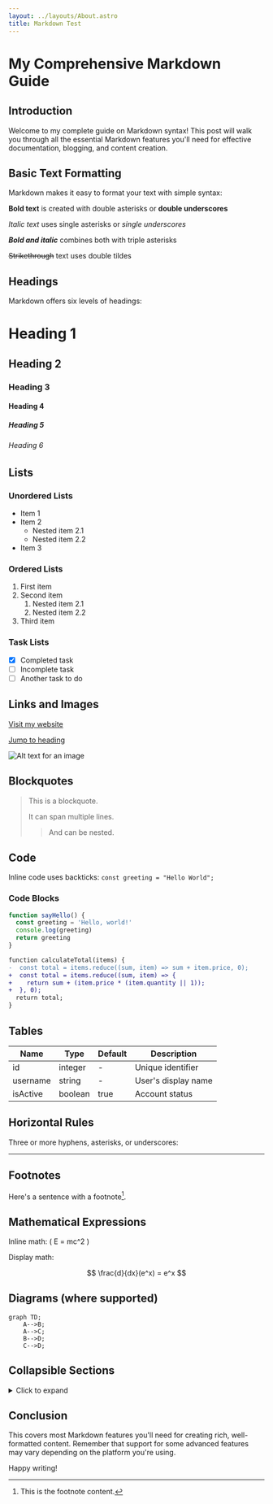 ```yaml
---
layout: ../layouts/About.astro
title: Markdown Test
---
```


# My Comprehensive Markdown Guide

## Introduction

Welcome to my complete guide on Markdown syntax! This post will walk you through all the essential Markdown features you'll need for effective documentation, blogging, and content creation.

## Basic Text Formatting

Markdown makes it easy to format your text with simple syntax:

**Bold text** is created with double asterisks or **double underscores**

_Italic text_ uses single asterisks or _single underscores_

**_Bold and italic_** combines both with triple asterisks

~~Strikethrough~~ text uses double tildes

## Headings

Markdown offers six levels of headings:

# Heading 1

## Heading 2

### Heading 3

#### Heading 4

##### Heading 5

###### Heading 6

## Lists

### Unordered Lists

- Item 1
- Item 2
  - Nested item 2.1
  - Nested item 2.2
- Item 3

### Ordered Lists

1. First item
2. Second item
   1. Nested item 2.1
   2. Nested item 2.2
3. Third item

### Task Lists

- [x] Completed task
- [ ] Incomplete task
- [ ] Another task to do

## Links and Images

[Visit my website](https://example.com)

[Jump to heading](#headings)

![Alt text for an image](https://example.com/image.webp 'Optional title')

## Blockquotes

> This is a blockquote.
>
> It can span multiple lines.
>
> > And can be nested.

## Code

Inline code uses backticks: `const greeting = "Hello World";`

### Code Blocks

```javascript
function sayHello() {
  const greeting = 'Hello, world!'
  console.log(greeting)
  return greeting
}
```

```diff
function calculateTotal(items) {
-  const total = items.reduce((sum, item) => sum + item.price, 0);
+  const total = items.reduce((sum, item) => {
+    return sum + (item.price * (item.quantity || 1));
+  }, 0);
  return total;
}
```

## Tables

| Name     | Type    | Default | Description         |
| -------- | ------- | ------- | ------------------- |
| id       | integer | -       | Unique identifier   |
| username | string  | -       | User's display name |
| isActive | boolean | true    | Account status      |

## Horizontal Rules

Three or more hyphens, asterisks, or underscores:

---

## Footnotes

Here's a sentence with a footnote[^1].

[^1]: This is the footnote content.

## Mathematical Expressions

Inline math: \( E = mc^2 \)

Display math:

$$
\frac{d}{dx}(e^x) = e^x
$$

## Diagrams (where supported)

```mermaid
graph TD;
    A-->B;
    A-->C;
    B-->D;
    C-->D;
```

## Collapsible Sections

<details>
<summary>Click to expand</summary>

This content is hidden by default but can be expanded by clicking.

</details>

## Conclusion

This covers most Markdown features you'll need for creating rich, well-formatted content. Remember that support for some advanced features may vary depending on the platform you're using.

Happy writing!
